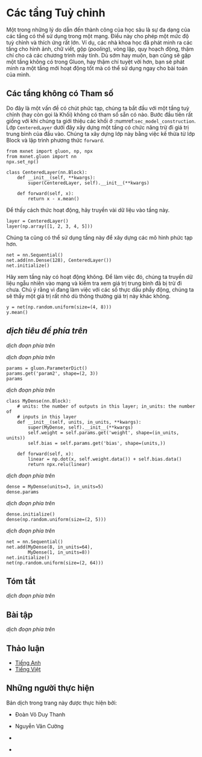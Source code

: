 <!-- ===================== Bắt đầu dịch Phần 1 ===================== -->
<!-- ========================================= REVISE PHẦN 1 - BẮT ĐẦU =================================== -->

<!--
# Custom Layers
-->

# Các tầng Tuỳ chỉnh

<!--
One of the reasons for the success of deep learning can be found in the wide range of layers that can be used in a deep network. 
This allows for a tremendous degree of customization and adaptation. 
For instance, scientists have invented layers for images, text, pooling, loops, dynamic programming, even for computer programs. 
Sooner or later you will encounter a layer that does not exist yet in Gluon, or even better, you will eventually invent a new layer that works well for your problem at hand. 
This is when it is time to build a custom layer. This section shows you how.
-->

Một trong những lý do dẫn đến thành công của học sâu là sự đa dạng của các tầng có thể sử dụng trong một mạng.
Điều này cho phép một mức độ tuỳ chỉnh và thích ứng rất lớn.
Ví dụ, các nhà khoa học đã phát minh ra các tầng cho hình ảnh, chữ viết, gộp (*pooling*), vòng lặp, quy hoạch động, thậm chí cho cả các chương trình máy tính.
Dù sớm hay muộn, bạn cũng sẽ gặp một tầng không có trong Gluon, hay thậm chí tuyệt vời hơn, bạn sẽ phát minh ra một tầng mới hoạt động tốt mà có thể sử dụng ngay cho bài toán của mình.


<!--
## Layers without Parameters
-->

## Các tầng không có Tham số

<!--
Since this is slightly intricate, we start with a custom layer (also known as Block) that does not have any inherent parameters. 
Our first step is very similar to when we introduced blocks in :numref:`sec_model_construction`. 
The following `CenteredLayer` class constructs a layer that subtracts the mean from the input.
We build it by inheriting from the Block class and implementing the `forward` method.
-->

Do đây là một vấn đề có chút phức tạp, chúng ta bắt đầu với một tầng tuỳ chỉnh (hay còn gọi là Khối) không có tham số sẵn có nào.
Bước đầu tiên rất giống với khi chúng ta giới thiệu các khối ở :numref:`sec_model_construction`.
Lớp `CenteredLayer` dưới đây xây dựng một tầng có chức năng trừ đi giá trị trung bình của đầu vào.
Chúng ta xây dựng lớp này bằng việc kế thừa từ lớp Block và lập trình phương thức `forward`.

```{.python .input  n=1}
from mxnet import gluon, np, npx
from mxnet.gluon import nn
npx.set_np()

class CenteredLayer(nn.Block):
    def __init__(self, **kwargs):
        super(CenteredLayer, self).__init__(**kwargs)

    def forward(self, x):
        return x - x.mean()
```

<!--
To see how it works let's feed some data into the layer.
-->

Để thấy cách thức hoạt động, hãy truyền vài dữ liệu vào tầng này.

```{.python .input  n=2}
layer = CenteredLayer()
layer(np.array([1, 2, 3, 4, 5]))
```

<!--
We can also use it to construct more complex models.
-->

Chúng ta cũng có thể sử dụng tầng này để xây dựng các mô hình phức tạp hơn.

```{.python .input  n=3}
net = nn.Sequential()
net.add(nn.Dense(128), CenteredLayer())
net.initialize()
```

<!--
Let's see whether the centering layer did its job. 
For that we send random data through the network and check whether the mean vanishes. 
Note that since we are dealing with floating point numbers, we are going to see a very small albeit typically nonzero number.
-->

Hãy xem tầng này có hoạt động không.
Để làm việc đó, chúng ta truyền dữ liệu ngẫu nhiên vào mạng và kiểm tra xem giá trị trung bình đã bị trừ đi chưa.
Chú ý rằng vì đang làm việc với các số thực dấu phẩy động, chúng ta sẽ thấy một giá trị rất nhỏ dù thông thường giá trị này khác không.

```{.python .input  n=4}
y = net(np.random.uniform(size=(4, 8)))
y.mean()
```

<!-- ===================== Kết thúc dịch Phần 1 ===================== -->

<!-- ===================== Bắt đầu dịch Phần 2 ===================== -->

<!-- ========================================= REVISE PHẦN 1 - KẾT THÚC ===================================-->

<!-- ========================================= REVISE PHẦN 2 - BẮT ĐẦU ===================================-->

<!--
## Layers with Parameters
-->

## *dịch tiêu đề phía trên*

<!--
Now that we know how to define layers in principle, let's define layers with parameters. 
These can be adjusted through training. 
In order to simplify things for an avid deep learning researcher the `Parameter` class and the `ParameterDict` dictionary provide some basic housekeeping functionality. 
In particular, they govern access, initialization, sharing, saving and loading model parameters. 
For instance, this way we do not need to write custom serialization routines for each new custom layer.
-->

*dịch đoạn phía trên*

<!--
For instance, we can use the member variable `params` of the `ParameterDict` type that comes with the Block class. 
It is a dictionary that maps string type parameter names to model parameters in the `Parameter` type.
We can create a `Parameter` instance from `ParameterDict` via the `get` function.
-->

*dịch đoạn phía trên*

```{.python .input  n=7}
params = gluon.ParameterDict()
params.get('param2', shape=(2, 3))
params
```

<!--
Let's use this to implement our own version of the dense layer. 
It has two parameters: bias and weight. To make it a bit nonstandard, we bake in the ReLU activation as default. 
Next, we implement a fully connected layer with both weight and bias parameters.
It uses ReLU as an activation function, where `in_units` and `units` are the number of inputs and the number of outputs, respectively.
-->

*dịch đoạn phía trên*


```{.python .input  n=19}
class MyDense(nn.Block):
    # units: the number of outputs in this layer; in_units: the number of
    # inputs in this layer
    def __init__(self, units, in_units, **kwargs):
        super(MyDense, self).__init__(**kwargs)
        self.weight = self.params.get('weight', shape=(in_units, units))
        self.bias = self.params.get('bias', shape=(units,))

    def forward(self, x):
        linear = np.dot(x, self.weight.data()) + self.bias.data()
        return npx.relu(linear)
```

<!--
Naming the parameters allows us to access them by name through dictionary lookup later. 
It is a good idea to give them instructive names. 
Next, we instantiate the `MyDense` class and access its model parameters.
-->

*dịch đoạn phía trên*

```{.python .input}
dense = MyDense(units=3, in_units=5)
dense.params
```

<!--
We can directly carry out forward calculations using custom layers.
-->

*dịch đoạn phía trên*


```{.python .input  n=20}
dense.initialize()
dense(np.random.uniform(size=(2, 5)))
```

<!--
We can also construct models using custom layers. 
Once we have that we can use it just like the built-in dense layer. 
The only exception is that in our case size inference is not automatic. 
Please consult the [MXNet documentation](http://www.mxnet.io) for details on how to do this.
-->

*dịch đoạn phía trên*

```{.python .input  n=19}
net = nn.Sequential()
net.add(MyDense(8, in_units=64),
        MyDense(1, in_units=8))
net.initialize()
net(np.random.uniform(size=(2, 64)))
```

<!-- ===================== Kết thúc dịch Phần 2 ===================== -->

<!-- ===================== Bắt đầu dịch Phần 3 ===================== -->

<!--
## Summary
-->

## Tóm tắt

<!--
* We can design custom layers via the Block class. This is more powerful than defining a block factory, since it can be invoked in many contexts.
* Blocks can have local parameters.
-->

*dịch đoạn phía trên*


<!--
## Exercises
-->

## Bài tập

<!--
1. Design a layer that learns an affine transform of the data, i.e., it removes the mean and learns an additive parameter instead.
2. Design a layer that takes an input and computes a tensor reduction, i.e., it returns $y_k = \sum_{i, j} W_{ijk} x_i x_j$.
3. Design a layer that returns the leading half of the Fourier coefficients of the data. Hint: look up the `fft` function in MXNet.
-->

*dịch đoạn phía trên*

<!-- ===================== Kết thúc dịch Phần 3 ===================== -->
<!-- ========================================= REVISE PHẦN 2 - KẾT THÚC ===================================-->

<!--
## [Discussions](https://discuss.mxnet.io/t/2328)
-->

## Thảo luận
* [Tiếng Anh](https://discuss.mxnet.io/t/2328)
* [Tiếng Việt](https://forum.machinelearningcoban.com/c/d2l)

## Những người thực hiện
Bản dịch trong trang này được thực hiện bởi:
<!--
Tác giả của mỗi Pull Request điền tên mình và tên những người review mà bạn thấy
hữu ích vào từng phần tương ứng. Mỗi dòng một tên, bắt đầu bằng dấu `*`.

Lưu ý:
* Nếu reviewer không cung cấp tên, bạn có thể dùng tên tài khoản GitHub của họ
với dấu `@` ở đầu. Ví dụ: @aivivn.

* Tên đầy đủ của các reviewer có thể được tìm thấy tại https://github.com/aivivn/d2l-vn/blob/master/docs/contributors_info.md
-->

* Đoàn Võ Duy Thanh
<!-- Phần 1 -->
* Nguyễn Văn Cường

<!-- Phần 2 -->
*

<!-- Phần 3 -->
*
